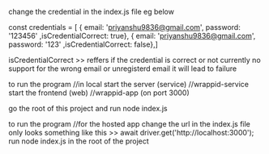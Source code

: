 change the credential in the index.js file eg below

 const credentials = [
        { email: 'priyanshu9836@gmail.com', password: '123456' ,isCredentialCorrect: true},
        { email: 'priyanshu9836@gmail.com', password: '123' ,isCredentialCorrect: false},]

isCredentialCorrect >> reffers if the credential is correct or not 
currently no support for the wrong email or unregisterd email it will lead to failure

to run the program 
//in local
start the server (service) //wrappid-service
start the frontend (web)  //wrappid-app (on port 3000)

go the root of this project and run 
node index.js


to run the program 
//for the hosted app 
change the url in the index.js file only
looks something like this >> await driver.get('http://localhost:3000');
run node index.js in the root of the project
